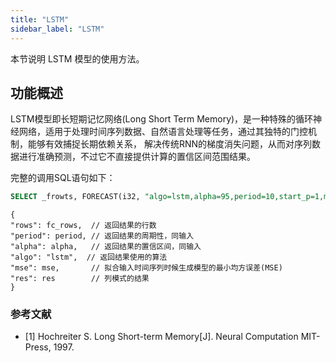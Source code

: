 ```yaml
---
title: "LSTM"
sidebar_label: "LSTM"
---
```


本节说明 LSTM 模型的使用方法。

## 功能概述

LSTM模型即长短期记忆网络(Long Short Term Memory)，是一种特殊的循环神经网络，适用于处理时间序列数据、自然语言处理等任务，通过其独特的门控机制，能够有效捕捉长期依赖关系，
解决传统RNN的梯度消失问题，从而对序列数据进行准确预测，不过它不直接提供计算的置信区间范围结果。


完整的调用SQL语句如下：
```SQL
SELECT _frowts, FORECAST(i32, "algo=lstm,alpha=95,period=10,start_p=1,max_p=5,start_q=1,max_q=5") from foo
```

```json5
{
"rows": fc_rows,  // 返回结果的行数
"period": period, // 返回结果的周期性，同输入
"alpha": alpha,   // 返回结果的置信区间，同输入
"algo": "lstm",  // 返回结果使用的算法
"mse": mse,       // 拟合输入时间序列时候生成模型的最小均方误差(MSE)
"res": res        // 列模式的结果
}
```

### 参考文献
- [1] Hochreiter S. Long Short-term Memory[J]. Neural Computation MIT-Press, 1997.